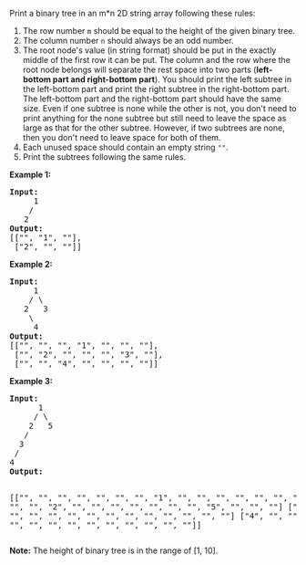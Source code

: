 <div><p>Print a binary tree in an m*n 2D string array following these rules: </p>

<ol>
<li>The row number <code>m</code> should be equal to the height of the given binary tree.</li>
<li>The column number <code>n</code> should always be an odd number.</li>
<li>The root node's value (in string format) should be put in the exactly middle of the first row it can be put. The column and the row where the root node belongs will separate the rest space into two parts (<b>left-bottom part and right-bottom part</b>). You should print the left subtree in the left-bottom part and print the right subtree in the right-bottom part. The left-bottom part and the right-bottom part should have the same size. Even if one subtree is none while the other is not, you don't need to print anything for the none subtree but still need to leave the space as large as that for the other subtree. However, if two subtrees are none, then you don't need to leave space for both of them. </li>
<li>Each unused space should contain an empty string <code>""</code>.</li>
<li>Print the subtrees following the same rules.</li>
</ol>

<p><b>Example 1:</b><br>
</p><pre><b>Input:</b>
     1
    /
   2
<b>Output:</b>
[["", "1", ""],
 ["2", "", ""]]
</pre>
<p></p>


<p><b>Example 2:</b><br>
</p><pre><b>Input:</b>
     1
    / \
   2   3
    \
     4
<b>Output:</b>
[["", "", "", "1", "", "", ""],
 ["", "2", "", "", "", "3", ""],
 ["", "", "4", "", "", "", ""]]
</pre>
<p></p>

<p><b>Example 3:</b><br>
</p><pre><b>Input:</b>
      1
     / \
    2   5
   / 
  3 
 / 
4 
<b>Output:</b>

[["",  "",  "", "",  "", "", "", "1", "",  "",  "",  "",  "", "", ""]
 ["",  "",  "", "2", "", "", "", "",  "",  "",  "",  "5", "", "", ""]
 ["",  "3", "", "",  "", "", "", "",  "",  "",  "",  "",  "", "", ""]
 ["4", "",  "", "",  "", "", "", "",  "",  "",  "",  "",  "", "", ""]]
</pre>
<p></p>

<p><b>Note:</b>
The height of binary tree is in the range of [1, 10].
</p></div>
